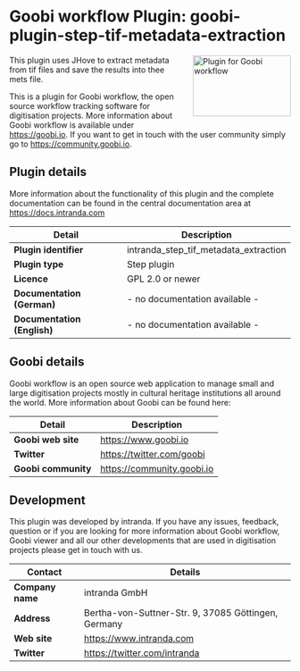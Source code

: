 # Goobi workflow Plugin: goobi-plugin-step-tif-metadata-extraction

<img src="https://goobi.io/wp-content/uploads/logo_goobi_plugin.png" align="right" style="margin:0 0 20px 20px;" alt="Plugin for Goobi workflow" width="175" height="109">

This plugin uses JHove to extract metadata from tif files and save the results into thee mets file.

This is a plugin for Goobi workflow, the open source workflow tracking software for digitisation projects. More information about Goobi workflow is available under https://goobi.io. If you want to get in touch with the user community simply go to https://community.goobi.io.


## Plugin details

More information about the functionality of this plugin and the complete documentation can be found in the central documentation area at https://docs.intranda.com

Detail | Description
--- | ---
**Plugin identifier**       | intranda_step_tif_metadata_extraction
**Plugin type**             | Step plugin
**Licence**                 | GPL 2.0 or newer    
**Documentation (German)**  | - no documentation available -
**Documentation (English)** | - no documentation available -

## Goobi details

Goobi workflow is an open source web application to manage small and large digitisation projects mostly in cultural heritage institutions all around the world. More information about Goobi can be found here:

Detail | Description
--- | ---
**Goobi web site**  | https://www.goobi.io
**Twitter**         | https://twitter.com/goobi
**Goobi community** | https://community.goobi.io

## Development

This plugin was developed by intranda. If you have any issues, feedback, question or if you are looking for more information about Goobi workflow, Goobi viewer and all our other developments that are used in digitisation projects please get in touch with us.  

Contact | Details
--- | ---
**Company name**  | intranda GmbH
**Address**       | Bertha-von-Suttner-Str. 9, 37085 Göttingen, Germany
**Web site**      | https://www.intranda.com
**Twitter**       | https://twitter.com/intranda
